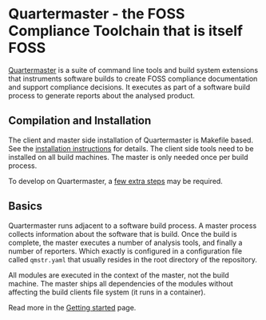 # Quartermaster - the FOSS Compliance Toolchain that is itself FOSS

[Quartermaster](http://qmstr.org) is a suite of command line tools and build system extensions that instruments software builds to create
FOSS compliance documentation and support compliance decisions. It executes as part of a software build process to generate reports about the analysed product.

## Compilation and Installation

The client and master side installation of Quartermaster is Makefile
based. See the [installation instructions](https://qmstr.org/documentation/introduction/installation/) for
details. The client side tools need to be installed on all build
machines. The master is only needed once per build process.

To develop on Quartermaster, a [few extra steps](https://qmstr.org/documentation/developer)
may be required.

## Basics

Quartermaster runs adjacent to a software build process. A master
process collects information about the software that is build. Once
the build is complete, the master executes a number of analysis tools,
and finally a number of reporters. Which exactly is configured in  a
configuration file called `qmstr.yaml` that usually resides in the
root directory of the repository.

All modules are executed in the context of the master, not the build
machine. The master ships all dependencies of the modules without
affecting the build clients file system (it runs in a container).

Read more in the [Getting started](https://qmstr.org/documentation/introduction/getting-started/) page.
